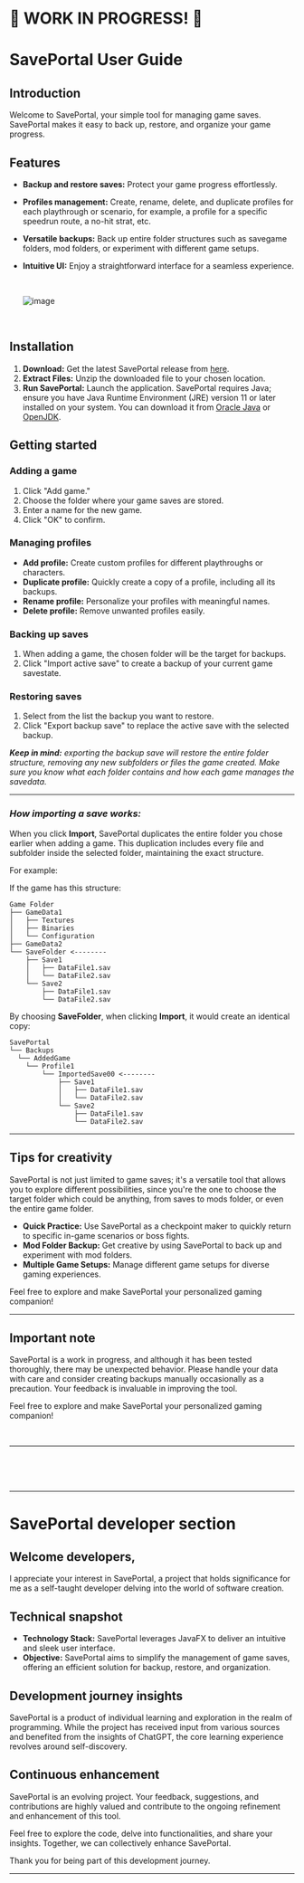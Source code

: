 # **🚧 WORK IN PROGRESS! 🚧**

# SavePortal User Guide

## Introduction

Welcome to SavePortal, your simple tool for managing game saves. SavePortal makes it easy to back up, restore, and
organize your game progress.

## Features

- **Backup and restore saves:** Protect your game progress effortlessly.
- **Profiles management:** Create, rename, delete, and duplicate profiles for each playthrough or scenario, for example,
  a profile for a specific speedrun route, a no-hit strat, etc.
- **Versatile backups:** Back up entire folder structures such as savegame folders, mod folders, or experiment with
  different game setups.
- **Intuitive UI:** Enjoy a straightforward interface for a seamless experience.

  <br>

  ![image](https://github.com/Suleyk/SavePortal/assets/20606042/fb6c22d3-4db6-4e15-82af-da13d01b59e0)

<br>

## Installation

1. **Download:** Get the latest SavePortal release from [here](https://github.com/Suleyk/SavePortal/releases).
2. **Extract Files:** Unzip the downloaded file to your chosen location.
3. **Run SavePortal:** Launch the application. SavePortal requires Java; ensure you have Java Runtime Environment (JRE)
   version 11 or later installed on your system. You can download it
   from [Oracle Java](https://www.oracle.com/java/technologies/javase-downloads.html)
   or [OpenJDK](https://adoptopenjdk.net/).

## Getting started

### Adding a game

1. Click "Add game."
2. Choose the folder where your game saves are stored.
3. Enter a name for the new game.
4. Click "OK" to confirm.

### Managing profiles

- **Add profile:** Create custom profiles for different playthroughs or characters.
- **Duplicate profile:** Quickly create a copy of a profile, including all its backups.
- **Rename profile:** Personalize your profiles with meaningful names.
- **Delete profile:** Remove unwanted profiles easily.

### Backing up saves

1. When adding a game, the chosen folder will be the target for backups.
2. Click "Import active save" to create a backup of your current game savestate.

### Restoring saves

1. Select from the list the backup you want to restore.
2. Click "Export backup save" to replace the active save with the selected backup.

**_Keep in mind:_** _exporting the backup save will restore the entire folder structure, removing any new subfolders or
files the game created. Make sure you know what each folder contains and how each game manages the savedata._

---

### **_How importing a save works:_**

When you click **Import**, SavePortal duplicates the entire folder you chose earlier when adding a game. This
duplication includes every file and subfolder inside the selected folder, maintaining the exact structure.

For example:

If the game has this structure:

```
Game Folder
├── GameData1
│   ├── Textures
│   ├── Binaries
│   └── Configuration
├── GameData2
└── SaveFolder <--------
    ├── Save1
    │   ├── DataFile1.sav
    │   └── DataFile2.sav
    └── Save2
        ├── DataFile1.sav
        └── DataFile2.sav
```

By choosing **SaveFolder**, when clicking **Import**, it would create an identical copy:

```
SavePortal
└── Backups
  └── AddedGame
    └── Profile1
        └── ImportedSave00 <--------
            ├── Save1
            │   ├── DataFile1.sav
            │   └── DataFile2.sav
            └── Save2
                ├── DataFile1.sav
                └── DataFile2.sav
```

---

## Tips for creativity

SavePortal is not just limited to game saves; it's a versatile tool that allows you to explore different possibilities,
since you're the one to choose the target folder which could be anything, from saves to mods folder, or even the entire
game folder.

- **Quick Practice:** Use SavePortal as a checkpoint maker to quickly return to specific in-game scenarios or boss
  fights.
- **Mod Folder Backup:** Get creative by using SavePortal to back up and experiment with mod folders.
- **Multiple Game Setups:** Manage different game setups for diverse gaming experiences.

Feel free to explore and make SavePortal your personalized gaming companion!

---

## Important note

SavePortal is a work in progress, and although it has been tested thoroughly, there may be unexpected behavior. Please
handle your data with care and consider creating backups manually occasionally as a precaution. Your feedback is
invaluable in improving the tool.

Feel free to explore and make SavePortal your personalized gaming companion!

<br>

---

<br><br><br>

---

# SavePortal developer section

## Welcome developers,

I appreciate your interest in SavePortal, a project that holds significance for me as a self-taught developer delving
into the world of software creation.

## Technical snapshot

- **Technology Stack:** SavePortal leverages JavaFX to deliver an intuitive and sleek user interface.
- **Objective:** SavePortal aims to simplify the management of game saves, offering an efficient solution for backup,
  restore, and organization.

## Development journey insights

SavePortal is a product of individual learning and exploration in the realm of programming. While the project has
received input from various sources and benefited from the insights of ChatGPT, the core learning experience revolves
around self-discovery.

## Continuous enhancement

SavePortal is an evolving project. Your feedback, suggestions, and contributions are highly valued and contribute to the
ongoing refinement and enhancement of this tool.

Feel free to explore the code, delve into functionalities, and share your insights. Together, we can collectively
enhance SavePortal.

Thank you for being part of this development journey.

---
